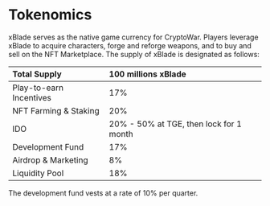 # Tokenomics

xBlade serves as the native game currency for CryptoWar. Players leverage xBlade to acquire characters, forge and reforge weapons, and to buy and sell on the NFT Marketplace. The supply of xBlade is designated as follows:

| Total Supply | 100 millions xBlade |
| :--- | :--- |
| Play-to-earn Incentives | 17% |
| NFT Farming & Staking | 20% |
| IDO | 20% - 50% at TGE, then lock for 1 month |
| Development Fund | 17% |
| Airdrop & Marketing | 8% |
| Liquidity Pool | 18% |

The development fund vests at a rate of 10% per quarter. 

